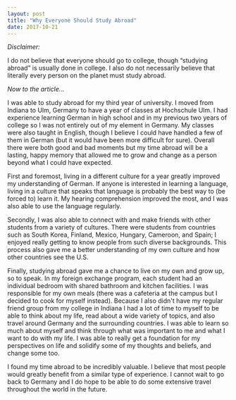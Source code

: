 ```yaml
---
layout: post
title: "Why Everyone Should Study Abroad"
date: 2017-10-21
---
```


_Disclaimer:_

I do not believe that everyone should go to college, though “studying abroad” is usually done in college. 
I also do not necessarily believe that literally every person on the planet must study abroad.

_Now to the article..._

I was able to study abroad for my third year of university.
I moved from Indiana to Ulm, Germany to have a year of classes at Hochschule Ulm.
I had experience learning German in high school and in my previous two years of college so I was not entirely out of my element in Germany.
My classes were also taught in English, though I believe I could have handled a few of them in German (but it would have been more difficult for sure).
Overall there were both good and bad moments but my time abroad will be a lasting, happy memory that allowed me to grow and change as a person beyond what I could have expected.

First and foremost, living in a different culture for a year greatly improved my understanding of German.
If anyone is interested in learning a language, living in a culture that speaks that language is probably the best way to (be forced to) learn it.
My hearing comprehension improved the most, and I was also able to use the language regularly.

Secondly, I was also able to connect with and make friends with other students from a variety of cultures. 
There were students from countries such as South Korea, Finland, Mexico, Hungary, Cameroon, and Spain; 
I enjoyed really getting to know people from such diverse backgrounds. 
This process also gave me a better understanding of my own culture and how other countries see the U.S.

Finally, studying abroad gave me a chance to live on my own and grow up, so to speak. 
In my foreign exchange program, each student had an individual bedroom with shared bathroom and kitchen facilities. 
I was responsible for my own meals (there was a cafeteria at the campus but I decided to cook for myself instead). 
Because I also didn't have my regular friend group from my college in Indiana I had a lot of time to myself to be able to think about my life, read about a wide variety of topics, and also travel around Germany and the surrounding countries. 
I was able to learn so much about myself and think through what was important to me and what I want to do with my life. 
I was able to really get a foundation for my perspectives on life and solidify some of my thoughts and beliefs, and change some too.

I found my time abroad to be incredibly valuable. 
I believe that most people would greatly benefit from a similar type of experience. 
I cannot wait to go back to Germany and I do hope to be able to do some extensive travel throughout the world in the future.
